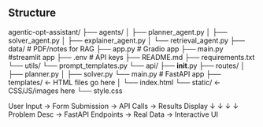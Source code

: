 ## Structure

agentic-opt-assistant/
├── agents/
│   ├── planner_agent.py
│   ├── solver_agent.py
│   ├── explainer_agent.py
│   └── retrieval_agent.py
├── data/                  # PDF/notes for RAG
├── app.py                 # Gradio app
├── main.py                #streamlit app
├── .env                   # API keys
├── README.md
├── requirements.txt
└── utils/
    └── prompt_templates.py
└── api/
    ├── __init__.py
    ├── routes/
    │   ├── planner.py
    │   ├── solver.py
    └── main.py  # FastAPI app
├── templates/              ← HTML files go here
│   └── index.html
└── static/                 ← CSS/JS/images here
    └── style.css

User Input → Form Submission → API Calls → Results Display
     ↓              ↓              ↓            ↓
Problem Desc → FastAPI Endpoints → Real Data → Interactive UI